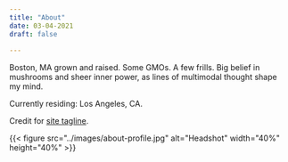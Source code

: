 ```yaml
---
title: "About"
date: 03-04-2021
draft: false
 
---
```


Boston, MA grown and raised. Some GMOs. A few frills. Big belief in mushrooms and sheer inner power, as lines of multimodal thought shape my mind.

Currently residing: Los Angeles, CA.

Credit for [site tagline](https://hey-adora.tumblr.com/post/169039127437/yinx-read-a-girl-who-dates-books).

{{< figure src="../images/about-profile.jpg" alt="Headshot" width="40%" height="40%" >}}
